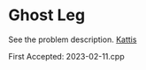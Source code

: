 # Ghost Leg

See the problem description. [Kattis][1]

First Accepted: 2023-02-11.cpp

[1]: <https://open.kattis.com/problems/ghostleg> "Problem Webpage"
